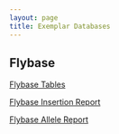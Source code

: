 ```yaml
---
layout: page
title: Exemplar Databases
---
```


## Flybase

[Flybase Tables](gmod.org/wiki/FlyBase_Field_Mapping_Tables)

[Flybase Insertion Report](http://flybase.org/reports/FBti0033106.html)

[Flybase Allele Report](http://flybase.org/reports/FBal0155669.html)
